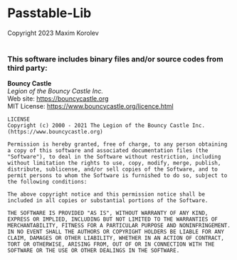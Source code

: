 # Passtable-Lib
Copyright 2023 Maxim Korolev
<br /><br />
### This software includes binary files and/or source codes from third party:

**Bouncy Castle** <br />
*Legion of the Bouncy Castle Inc.* <br />
Web site: https://bouncycastle.org <br />
MIT License: https://www.bouncycastle.org/licence.html <br />
```
LICENSE
Copyright (c) 2000 - 2021 The Legion of the Bouncy Castle Inc. (https://www.bouncycastle.org)

Permission is hereby granted, free of charge, to any person obtaining a copy of this software and associated documentation files (the "Software"), to deal in the Software without restriction, including without limitation the rights to use, copy, modify, merge, publish, distribute, sublicense, and/or sell copies of the Software, and to permit persons to whom the Software is furnished to do so, subject to the following conditions:

The above copyright notice and this permission notice shall be included in all copies or substantial portions of the Software.

THE SOFTWARE IS PROVIDED "AS IS", WITHOUT WARRANTY OF ANY KIND, EXPRESS OR IMPLIED, INCLUDING BUT NOT LIMITED TO THE WARRANTIES OF MERCHANTABILITY, FITNESS FOR A PARTICULAR PURPOSE AND NONINFRINGEMENT. IN NO EVENT SHALL THE AUTHORS OR COPYRIGHT HOLDERS BE LIABLE FOR ANY CLAIM, DAMAGES OR OTHER LIABILITY, WHETHER IN AN ACTION OF CONTRACT, TORT OR OTHERWISE, ARISING FROM, OUT OF OR IN CONNECTION WITH THE SOFTWARE OR THE USE OR OTHER DEALINGS IN THE SOFTWARE.
```
